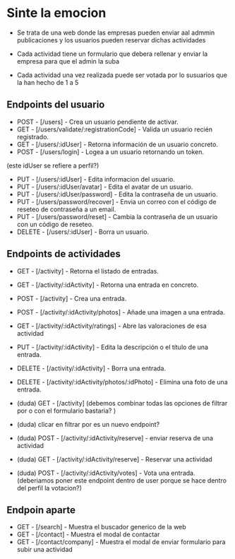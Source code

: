 # Sinte la emocion

- Se trata de una web donde las empresas pueden enviar aal admmin publicaciones y los usuarios pueden reservar dichas actividades

- Cada actividad tiene un formulario que debera rellenar y enviar la empresa para que el admin la suba

- Cada actividad una vez realizada puede ser votada por lo susuarios que la han hecho de 1 a 5

## Endpoints del usuario

- POST - [/users] - Crea un usuario pendiente de activar.
- GET - [/users/validate/:registrationCode] - Valida un usuario recién registrado.
- GET - [/users/:idUser] - Retorna información de un usuario concreto.
- POST - [/users/login] - Logea a un usuario retornando un token.

(este idUser se refiere a perfil?)

- PUT - [/users/:idUser] - Edita informacion del usuario.
- PUT - [/users/:idUser/avatar] - Edita el avatar de un usuario.
- PUT - [/users/:idUser/password] - Edita la contraseña de un usuario.
- PUT - [/users/password/recover] - Envia un correo con el código de reseteo de contraseña a un email.
- PUT - [/users/password/reset] - Cambia la contraseña de un usuario con un código de reseteo.
- DELETE - [/users/:idUser] - Borra un usuario.

## Endpoints de actividades

- GET - [/activity] - Retorna el listado de entradas.
- GET - [/activity/:idActivity] - Retorna una entrada en concreto.
- POST - [/activity] - Crea una entrada.
- POST - [/activity/:idActivity/photos] - Añade una imagen a una entrada.
- GET - [/activity/:idActivity/ratings] - Abre las valoraciones de esa actividad
- PUT - [/activity/:idActivity] - Edita la descripción o el título de una entrada.
- DELETE - [/activity/:idActivity] - Borra una entrada.
- DELETE - [/activity/:idActivity/photos/:idPhoto] - Elimina una foto de una entrada.

- (duda) GET - [/activity] (debemos combinar todas las opciones de filtrar por o con el formulario bastaria? )
- (duda) clicar en filtrar por es un nuevo endpoint?
- (duda) POST - [/activity/:idActivity/reserve] - enviar reserva de una actividad
- (duda) GET - [/activity/:idActivity/reserve] - Reservar una actividad
- (duda) POST - [/activity/:idActivity/votes] - Vota una entrada. (deberiamos poner este endpoint dentro de user porque se hace dentro del perfil la votacion?)

## Endpoin aparte

- GET - [/search] - Muestra el buscador generico de la web
- GET - [/contact] - Muestra el modal de contactar
- GET - [/contact/company] - Muestra el modal de enviar formulario para subir una actividad
